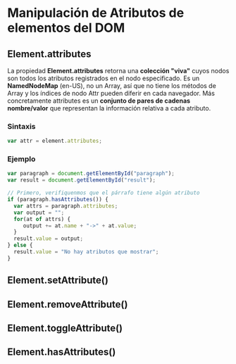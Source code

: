 # Manipulación de Atributos de elementos del DOM

## Element.attributes

La propiedad **Element.attributes** retorna una **colección "viva"** cuyos nodos son todos los atributos registrados en el nodo especificado. Es un **NamedNodeMap** (en-US), no un Array, así que no tiene los métodos de Array y los índices de nodo Attr pueden diferir en cada navegador. Más concretamente attributes es un **conjunto de pares de cadenas nombre/valor** que representan la información relativa a cada atributo.
### Sintaxis
```javascript
var attr = element.attributes;
```
### Ejemplo
```javascript
var paragraph = document.getElementById("paragraph");
var result = document.getElementById("result");

// Primero, verifiquenmos que el párrafo tiene algún atributo
if (paragraph.hasAttributes()) {
  var attrs = paragraph.attributes;
  var output = "";
  for(at of attrs) {
     output += at.name + "->" + at.value;
  }
  result.value = output; 
} else {
  result.value = "No hay atributos que mostrar";
}
```
## Element.setAttribute()

## Element.removeAttribute()

## Element.toggleAttribute()

## Element.hasAttributes()

